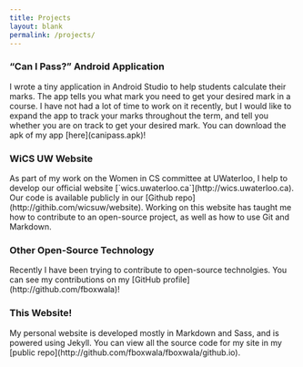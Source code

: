 ```yaml
---
title: Projects
layout: blank
permalink: /projects/
---
```

<h3>“Can I Pass?” Android Application</h3>
I wrote a tiny application in Android Studio to help students calculate their
marks. The app tells you what mark you need to get your desired mark in a 
course.
I have not had a lot of time to work on it recently, but I would like to expand
the app to track your marks throughout the term, and tell you whether you are 
on track to get your desired mark.
You can download the apk of my app [here](canipass.apk)!

<h3>WiCS UW Website</h3>
As part of my work on the Women in CS committee at UWaterloo, I help to 
develop our official website [`wics.uwaterloo.ca`](http://wics.uwaterloo.ca).
Our code is available publicly in our [Github repo](http://githib.com/wicsuw/website). 
Working on this website has taught me how to contribute to an open-source project,
as well as how to use Git and Markdown.

<h3>Other Open-Source Technology</h3>
Recently I have been trying to contribute to open-source technolgies. You can
see my contributions on my [GitHub profile](http://github.com/fboxwala)!

<h3>This Website!</h3>
My personal website is developed mostly in Markdown and Sass, and is powered
using Jekyll. You can view all the source code for my site in my [public repo](http://github.com/fboxwala/fboxwala/github.io).

